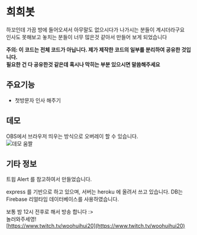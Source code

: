 # 희희봇

하꼬인데 가끔 방에 들어오셔서 아무말도 없으시다가 나가시는 분들이 계시더라구요  
인사도 못해보고 놓치는 분들이 너무 많은것 같아서 만들어 보게 되었습니다

__주의: 이 코드는 전체 코드가 아닙니다. 제가 제작한 코드의 일부를 분리하여 공유한 것입니다.__  
__필요한 건 다 공유한것 같은데 혹시나 막히는 부분 있으시면 말씀해주세요__

## 주요기능
- 첫방문자 인사 해주기

## 데모
OBS에서 브라우저 띄우는 방식으로 오버레이 할 수 있습니다.  
![데모 움짤](https://i.imgur.com/uZvQrib.gif)

## 기타 정보 
트윕 Alert 를 참고하여서 만들었습니다.

express 를 기반으로 하고 있으며, 서버는 heroku 에 올려서 쓰고 있습니다.
DB는 Firebase 리얼타임 데이터베이스를 사용하였습니다.

보통 밤 12시 전후로 해서 방송 합니다 :>  
놀러와주세영!  
[https://www.twitch.tv/woohuihui20](https://www.twitch.tv/woohuihui20)